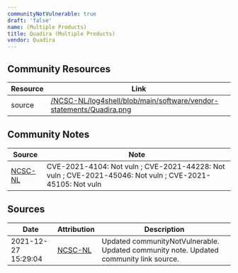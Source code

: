 ```yaml
---
communityNotVulnerable: true
draft: 'false'
name: (Multiple Products)
title: Quadira (Multiple Products)
vendor: Quadira
---
```



## Community Resources
| Resource | Link |
| --- | --- |
| source | [/NCSC-NL/log4shell/blob/main/software/vendor-statements/Quadira.png](/NCSC-NL/log4shell/blob/main/software/vendor-statements/Quadira.png) |

## Community Notes
| Source | Note |
| --- | --- |
| [NCSC-NL](https://github.com/NCSC-NL/log4shell/blob/main/software/README.md) | CVE-2021-4104: Not vuln ; CVE-2021-44228: Not vuln ; CVE-2021-45046: Not vuln ; CVE-2021-45105: Not vuln </ul> |

## Sources
| Date | Attribution | Description |
| --- | --- | --- |
| 2021-12-27 15:29:04 | [NCSC-NL](https://github.com/NCSC-NL/log4shell/blob/main/software/README.md) | Updated communityNotVulnerable. Updated community note. Updated community link source.  |
